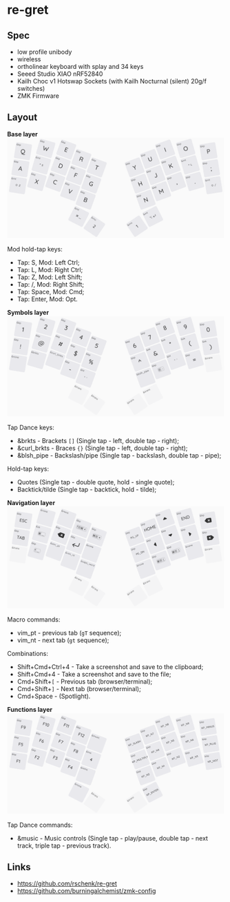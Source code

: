 # re-gret

## Spec

- low profile unibody
- wireless
- ortholinear keyboard with splay and 34 keys
- Seeed Studio XIAO nRF52840
- Kailh Choc v1 Hotswap Sockets (with Kailh Nocturnal (silent) 20g/f switches)
- ZMK Firmware

## Layout

**Base layer**
![layout_1](img/1.png)

Mod hold-tap keys:
- Tap: S, Mod: Left Ctrl;
- Tap: L, Mod: Right Ctrl;
- Tap: Z, Mod: Left Shift;
- Tap: /, Mod: Right Shift;
- Tap: Space, Mod: Cmd;
- Tap: Enter, Mod: Opt.


**Symbols layer**
![layout_2](img/2.png)

Tap Dance keys:
- &brkts - Brackets `[]` (Single tap - left, double tap - right);
- &curl_brkts - Braces `{}` (Single tap - left, double tap - right);
- &blsh_pipe - Backslash/pipe (Single tap - backslash, double tap - pipe);

Hold-tap keys:
- Quotes (Single tap - double quote, hold - single quote);
- Backtick/tilde (Single tap - backtick, hold - tilde);


**Navigation layer**
![layout_3](img/3.png)

Macro commands:
- vim_pt - previous tab (`gT` sequence);
- vim_nt - next tab (`gt` sequence);

Combinations:
- Shift+Cmd+Ctrl+4 - Take a screenshot and save to the clipboard;
- Shift+Cmd+4 - Take a screenshot and save to the file;
- Cmd+Shift+`[` - Previous tab (browser/terminal);
- Cmd+Shift+`]` - Next tab (browser/terminal);
- Cmd+Space - (Spotlight).


**Functions layer**
![layout_4](img/4.png)

Tap Dance commands:
- &music - Music controls (Single tap - play/pause, double tap - next track, triple tap - previous track).


## Links

- https://github.com/rschenk/re-gret
- https://github.com/burningalchemist/zmk-config
